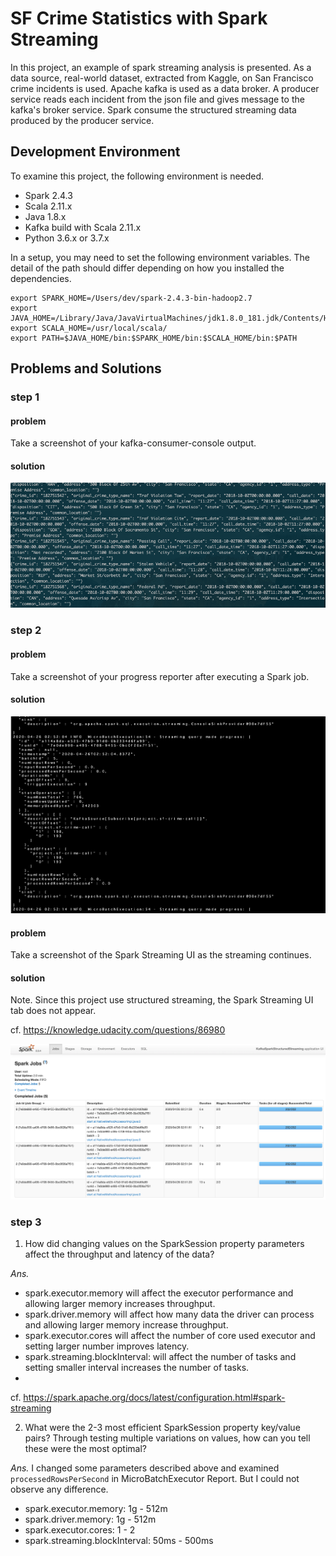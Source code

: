 # SF Crime Statistics with Spark Streaming

In this project, an example of spark streaming analysis is presented.
As a data source, real-world dataset, extracted from Kaggle, on San Francisco crime incidents is used.
Apache kafka is used as a data broker. 
A producer service reads each incident from the json file and gives message to the kafka's broker service.
Spark consume the structured streaming data produced by the producer service.

## Development Environment

To examine this project, the following environment is needed.

- Spark 2.4.3
- Scala 2.11.x
- Java 1.8.x
- Kafka build with Scala 2.11.x
- Python 3.6.x or 3.7.x

In a setup, you may need to set the following environment variables.
The detail of the path should differ depending on how you installed the dependencies.

```
export SPARK_HOME=/Users/dev/spark-2.4.3-bin-hadoop2.7
export JAVA_HOME=/Library/Java/JavaVirtualMachines/jdk1.8.0_181.jdk/Contents/Home
export SCALA_HOME=/usr/local/scala/
export PATH=$JAVA_HOME/bin:$SPARK_HOME/bin:$SCALA_HOME/bin:$PATH
```


## Problems and Solutions

### step 1

#### problem

Take a screenshot of your kafka-consumer-console output. 

#### solution

![kafka-consumer-console output](./screenshot/step1.png)

### step 2

#### problem

Take a screenshot of your progress reporter after executing a Spark job.

#### solution

![progress reporter](./screenshot/step2-report.png)

#### problem

Take a screenshot of the Spark Streaming UI as the streaming continues. 

#### solution

Note. Since this project use structured streaming, the Spark Streaming UI tab does not appear.

cf. https://knowledge.udacity.com/questions/86980

![spark UI](./screenshot/step2-sparkUI.png)

### step 3

1. How did changing values on the SparkSession property parameters affect the throughput and latency of the data?

*Ans.*

- spark.executor.memory will affect the executor performance and allowing larger memory increases throughput. 
- spark.driver.memory will affect how many data the driver can process and allowing larger memory increase throughput.
- spark.executor.cores will affect the number of core used executor and setting larger number improves latency.
- spark.streaming.blockInterval: will affect the number of tasks and setting smaller interval increases the number of tasks. 
- 
cf. https://spark.apache.org/docs/latest/configuration.html#spark-streaming

2. What were the 2-3 most efficient SparkSession property key/value pairs? Through testing multiple variations on values, how can you tell these were the most optimal?

*Ans.*
I changed some parameters described above and examined `processedRowsPerSecond` in MicroBatchExecutor Report. But I could not observe any difference. 

 - spark.executor.memory: 1g - 512m
 - spark.driver.memory: 1g - 512m
 - spark.executor.cores: 1 - 2
 - spark.streaming.blockInterval: 50ms - 500ms
 